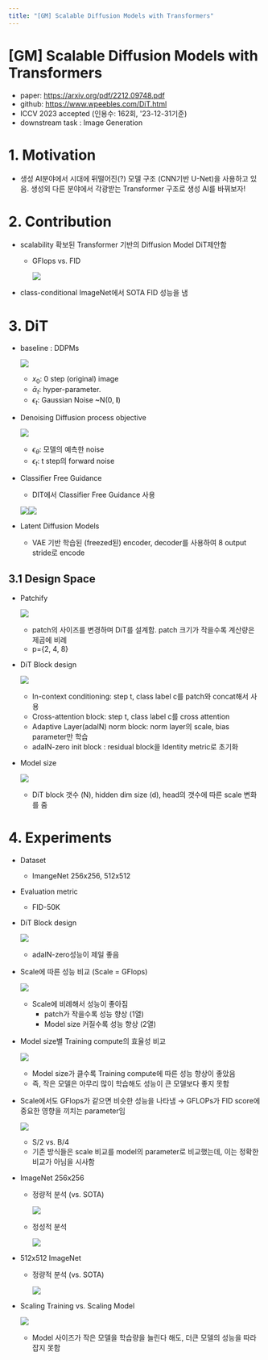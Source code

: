 ```yaml
---
title: "[GM] Scalable Diffusion Models with Transformers"
---
```

# [GM] Scalable Diffusion Models with Transformers

- paper: https://arxiv.org/pdf/2212.09748.pdf
- github: https://www.wpeebles.com/DiT.html
- ICCV 2023 accepted (인용수: 162회, '23-12-31기준)
- downstream task : Image Generation

# 1. Motivation

- 생성 AI분야에서 시대에 뒤떨어진(?) 모델 구조 (CNN기반 U-Net)을 사용하고 있음. 생성외 다른 분야에서 각광받는 Transformer 구조로 생성 AI를 바꿔보자!

# 2. Contribution

- scalability 확보된 Transformer 기반의 Diffusion Model DiT제안함

  - GFlops vs. FID

    ![](../images/2023-12-31/image-20231231153304285.png)

- class-conditional ImageNet에서 SOTA FID 성능을 냄

# 3. DiT

- baseline : DDPMs

  ![](../images/2023-12-31/image-20231231153359872.png)

  - $x_0$: 0 step (original) image
  - $\bar{\alpha}_t$: hyper-parameter.
  - $\epsilon_t$: Gaussian Noise ~N(0, **I**)

- Denoising Diffusion process objective

  ![](../images/2023-12-31/image-20231231153608825.png)

  - $\epsilon_{\theta}$: 모델의 예측한 noise
  - $\epsilon_t$: t step의 forward noise

- Classifier Free Guidance

  - DIT에서 Classifier Free Guidance 사용

  ![](../images/2023-12-31/image-20231231185115640.png)![](../images/2023-12-31/image-20231231185133565.png)



- Latent Diffusion Models
  - VAE 기반 학습된 (freezed된) encoder, decoder를 사용하여 8 output stride로 encode

## 3.1 Design Space

- Patchify

  ![](../images/2023-12-31/image-20231231185646743.png)

  - patch의 사이즈를 변경하며 DiT를 설계함. patch 크기가 작을수록 계산량은 제곱에 비례 
  - p={2, 4, 8}

- DiT Block design

  ![](../images/2023-12-31/image-20231231185714924.png)

  - In-context conditioning: step t, class label c를 patch와 concat해서 사용
  - Cross-attention block: step t, class label c를 cross attention
  - Adaptive Layer(adaIN) norm block: norm layer의 scale, bias parameter만 학습
  - adaIN-zero init block : residual block을 Identity metric로 초기화

- Model size

  ![](../images/2023-12-31/image-20231231185911907.png)

  - DiT block 갯수 (N), hidden dim size (d), head의 갯수에 따른 scale 변화를 줌

# 4. Experiments

- Dataset

  - ImangeNet 256x256, 512x512 

- Evaluation metric

  - FID-50K

- DiT Block design 

  ![](../images/2023-12-31/image-20231231190146851.png)

  - adaIN-zero성능이 제일 좋음

- Scale에 따른 성능 비교 (Scale = GFlops)

  ![](../images/2023-12-31/image-20231231190241543.png)

  - Scale에 비례해서 성능이 좋아짐
    - patch가 작을수록 성능 향상 (1열)
    - Model size 커질수록 성능 향상 (2열)

- Model size별 Training compute의 효율성 비교

  ![](../images/2023-12-31/image-20231231190457298.png)

  - Model size가 클수록 Training compute에 따른 성능 향상이 좋았음
  - 즉, 작은 모델은 아무리 많이 학습해도 성능이 큰 모델보다 좋지 못함

- Scale에서도 GFlops가 같으면 비슷한 성능을 나타냄 $\to$ GFLOPs가 FID score에 중요한 영향을 끼치는 parameter임

  ![](../images/2023-12-31/image-20231231190700527.png)

  - S/2 vs. B/4
  - 기존 방식들은 scale 비교를 model의 parameter로 비교했는데, 이는 정확한 비교가 아님을 시사함

- ImageNet 256x256

  - 정량적 분석 (vs. SOTA)

    ![](../images/2023-12-31/image-20231231190804396.png)

  - 정성적 분석

    ![](../images/2023-12-31/image-20231231190823573.png)

- 512x512 ImageNet

  - 정량적 분석 (vs. SOTA)

    ![](../images/2023-12-31/image-20231231190859439.png)

- Scaling Training vs. Scaling Model

  ![](../images/2023-12-31/image-20231231191150443.png)

  - Model 사이즈가 작은 모델을 학습량을 늘린다 해도, 더큰 모델의 성능을 따라잡지 못함
